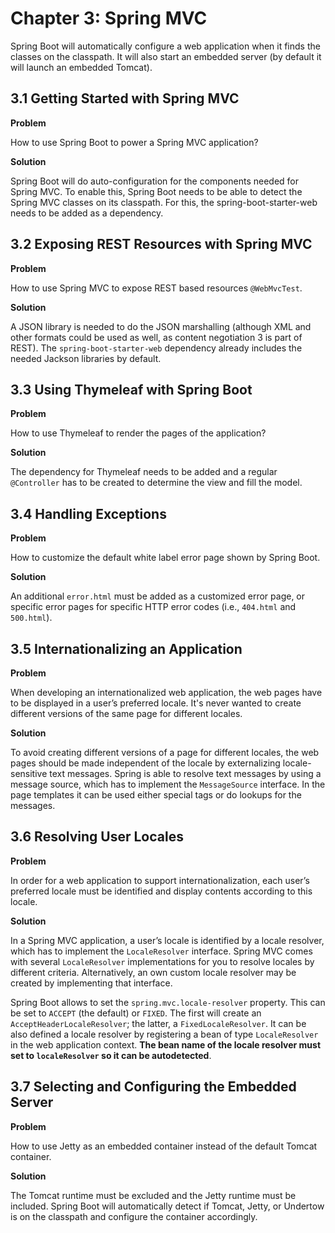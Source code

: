 # Chapter 3: Spring MVC

Spring Boot will automatically configure a web application when it finds the classes on the classpath. It will also start an embedded server (by default it will launch an embedded Tomcat).

## 3.1 Getting Started with Spring MVC

**Problem**

How to use Spring Boot to power a Spring MVC application?

**Solution**

Spring Boot will do auto-configuration for the components needed for Spring MVC. To enable this, Spring Boot needs to be able to detect the Spring MVC classes on its classpath. For this, the spring-boot-starter-web needs to be added as a dependency.

## 3.2 Exposing REST Resources with Spring MVC

**Problem**

How to use Spring MVC to expose REST based resources `@WebMvcTest`.

**Solution**

A JSON library is needed to do the JSON marshalling (although XML and other formats could be used as well, as content negotiation 3 is part of REST). The `spring-boot-starter-web` dependency already includes the needed Jackson libraries by default.

## 3.3 Using Thymeleaf with Spring Boot

**Problem**

How to use Thymeleaf to render the pages of the application?

**Solution**

The dependency for Thymeleaf needs to be added and a regular `@Controller` has to be created to determine the view and fill the model.

## 3.4 Handling Exceptions

**Problem**

How to customize the default white label error page shown by Spring Boot.

**Solution**

An additional `error.html` must be added as a customized error page, or specific error pages for specific HTTP error codes (i.e., `404.html` and `500.html`).

## 3.5 Internationalizing an Application

**Problem**

When developing an internationalized web application, the web pages have to be displayed in a user’s preferred locale. It's never wanted to create different versions of the same page for different locales.

**Solution**

To avoid creating different versions of a page for different locales, the web pages should be made independent of the locale by externalizing locale-sensitive text messages. Spring is able to resolve text messages by using a message source, which has to implement the `MessageSource` interface. In the page templates it can be used either special tags or do lookups for the messages.

## 3.6 Resolving User Locales

**Problem**

In order for a web application to support internationalization, each user’s preferred locale must be identified and display contents according to this locale.

**Solution**

In a Spring MVC application, a user’s locale is identified by a locale resolver, which has to implement the `LocaleResolver` interface. Spring MVC comes with several `LocaleResolver` implementations for you to resolve locales by different criteria. Alternatively, an own custom locale resolver may be created by implementing that interface.

Spring Boot allows to set the `spring.mvc.locale-resolver` property. This can be set to `ACCEPT` (the default) or `FIXED`. The first will create an `AcceptHeaderLocaleResolver`; the latter, a `FixedLocaleResolver`. It can be also defined a locale resolver by registering a bean of type `LocaleResolver` in the web application context. **The bean name of the locale resolver must set to `localeResolver` so it can be autodetected**.

## 3.7 Selecting and Configuring the Embedded Server

**Problem**

How to use Jetty as an embedded container instead of the default Tomcat container.

**Solution**

The Tomcat runtime must be excluded and the Jetty runtime must be included. Spring Boot will automatically detect if Tomcat, Jetty, or Undertow is on the classpath and configure the container accordingly.
